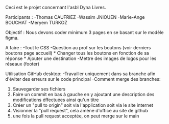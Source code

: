 Ceci est le projet concernant l'asbl Dyna Livres.

Participants :
-Thomas CAUFRIEZ
-Wassim JNIOUEN
-Marie-Ange BOUCHAT
-Meryem TURKOZ

Objectif :
Nous devons coder minimum 3 pages en se basant sur le modèle figma.

A faire :
-Tout le CSS
-Question au prof sur les boutons (voir derniers boutons page accueil)
    * Changer tous les boutons en fonction de sa réponse
    * Ajouter une destination
-Mettre des images de logos pour les réseaux (footer)

Utilisation GitHub desktop:
-Travailler uniquement dans sa branche afin d'éviter des erreurs sur le code principal
-Comment merge des branches:
1) Sauvegarder ses fichiers
2) Faire un commit en bas à gauche en y ajoutant une description des modifications éffectuées ainsi qu'un titre
3) Créer un "pull to origin" soit via l'application soit via le site internet
4) Visionner la "pull request", cela amène d'office au site de github
5) une fois la pull request acceptée, on peut merge sur le main